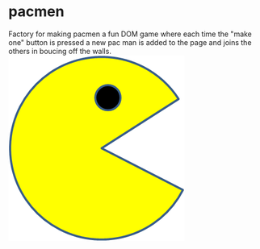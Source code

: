# pacmen
Factory for making pacmen
a fun DOM game where each time the "make one" button is pressed a new pac man is added to the page and joins the others in boucing off the walls.
<img src="PacMan1.png">
